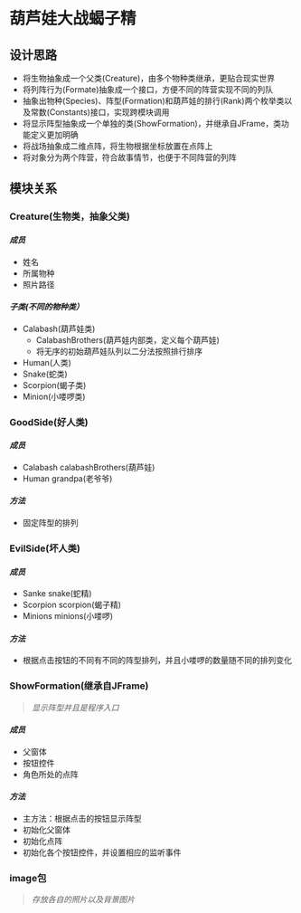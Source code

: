 # 葫芦娃大战蝎子精

## 设计思路
* 将生物抽象成一个父类(Creature)，由多个物种类继承，更贴合现实世界
* 将列阵行为(Formate)抽象成一个接口，方便不同的阵营实现不同的列队
* 抽象出物种(Species)、阵型(Formation)和葫芦娃的排行(Rank)两个枚举类以及常数(Constants)接口，实现跨模块调用
* 将显示阵型抽象成一个单独的类(ShowFormation)，并继承自JFrame，类功能定义更加明确
* 将战场抽象成二维点阵，将生物根据坐标放置在点阵上
* 将对象分为两个阵营，符合故事情节，也便于不同阵营的列阵

## 模块关系

### Creature(生物类，抽象父类)
#### *成员*
+ 姓名
+ 所属物种
+ 照片路径

#### *子类(不同的物种类）*
+ Calabash(葫芦娃类)
    + CalabashBrothers(葫芦娃内部类，定义每个葫芦娃)
    + 将无序的初始葫芦娃队列以二分法按照排行排序
+ Human(人类)
+ Snake(蛇类)
+ Scorpion(蝎子类)
+ Minion(小喽啰类)


### GoodSide(好人类)

#### *成员*
+ Calabash calabashBrothers(葫芦娃)
+ Human grandpa(老爷爷)

#### *方法*
+ 固定阵型的排列

### EvilSide(坏人类)

#### *成员*
+ Sanke snake(蛇精)
+ Scorpion scorpion(蝎子精)
+ Minions minions(小喽啰)

#### *方法*
+ 根据点击按钮的不同有不同的阵型排列，并且小喽啰的数量随不同的排列变化


### ShowFormation(继承自JFrame)
> *显示阵型并且是程序入口*

#### *成员*
+ 父窗体
+ 按钮控件
+ 角色所处的点阵

#### *方法*
+ 主方法：根据点击的按钮显示阵型
+ 初始化父窗体
+ 初始化点阵
+ 初始化各个按钮控件，并设置相应的监听事件


### image包
> *存放各自的照片以及背景图片*


